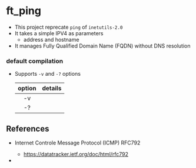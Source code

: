 # ft_ping

- This project reprecate `ping` of `inetutils-2.0`
- It takes a simple IPV4 as parameters
  - address and hostname
- It manages Fully Qualified Domain Name (FQDN) without DNS resolution

### default compilation

- Supports `-v` and `-?` options

  | option | details |
  | :-: | :-: |
  | -v | |
  | -? | |

## References

- Internet Controle Message Protocol (ICMP) RFC792
  - https://datatracker.ietf.org/doc/html/rfc792

-
